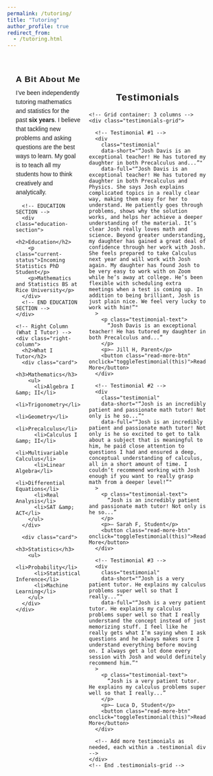 ```yaml
---
permalink: /tutoring/
title: "Tutoring"
author_profile: true
redirect_from:
  - /tutoring.html
---
```


<html>
<head>
  <meta charset="utf-8">
  <title>Two-Column Tutor Layout</title>
  <style>
    /* Container uses Flexbox for two side-by-side columns */
    .container {
      display: flex;
      justify-content: space-between;
      align-items: flex-start;
      max-width: 1200px;
      margin: 40px auto;
      padding: 0 20px;
      font-family: sans-serif;
    }

    /* Middle column (Name, About, Education) */
    .middle-column {
      flex: 1;
      margin-right: 40px; /* Spacing between columns */
    }

    /* Right column (What I Tutor) */
    .right-column {
      flex: 0 0 300px;
    }

    /* Simple card style for the “What I Tutor” boxes */
    .card {
      border-radius: 26px;
      padding: 20px;
      margin-bottom: 20px;
      box-shadow: 1px 3px 19px 0px #D8E6F890;
    }

    /* Basic typography tweaks */
    h1, h2, h3 {
      margin: 0 0 10px 0;
    }
    .middle-column h1 {
      font-size: 2rem;
    }
    .middle-column h2 {
      font-size: 1.2rem;
      letter-spacing: 1px;
      margin-top: 20px;
    }
    p {
      line-height: 1.5;
      margin: 0 0 10px 0;
    }

    /* EDUCATION SECTION STYLING */
    .education-section {
      /* background: #f9f9f9; */ /* subtle background color (commented out) */
      border-radius: 8px;       /* smooth corners */
      padding: 20px;            /* space around content */
      margin: 20px 0;           /* spacing from other elements */
    }
    .education-section h2 {
      margin-top: 0;
      font-size: 1.2rem;
      color: #333;
      letter-spacing: 1px;
      margin-bottom: 10px;
    }
    .education-section h2::before {
      content: "🎓 ";
      font-size: 1.2rem;
      vertical-align: left;
      margin-right: 5px;
    }
    .current-status {
      font-weight: bold;
      color: #444;
    }

    /* Testimonials section */
    .testimonials-section {
      max-width: 1200px;
      margin: 40px auto;
      padding: 20px;
      font-family: sans-serif;
    }
    .testimonials-section h2 {
      margin: 0 0 20px 0;
      font-size: 1.4rem;
      letter-spacing: 1px;
      text-align: center;
    }

    /* Grid container for testimonials: 3 columns, 20px gap */
    .testimonials-grid {
      display: grid;
      grid-template-columns: repeat(3, 1fr);
      gap: 20px;
    }

    /* Individual testimonial container */
    .testimonial {
      background: #f7f7f7;
      border-radius: 8px;
      padding: 20px;
      box-shadow: 1px 3px 10px rgba(0, 0, 0, 0.05);
      position: relative;
      /* margin-bottom removed so grid's gap is used instead */
    }

    /* Single paragraph for testimonial text */
    .testimonial-text {
      line-height: 1.4;
      margin: 0 0 10px;
    }

    /* Attribution or final line in the testimonial */
    .testimonial p:last-child {
      margin: 0;
      text-align: right;
      font-style: italic;
      color: #666;
    }

    /* Read More button styling */
    .read-more-btn {
      /* background-color: #007BFF;  <-- Uncomment or choose a different color */
      color: #fff;
      border: none;
      padding: 8px 12px;
      border-radius: 4px;
      cursor: pointer;
      font-size: 0.9rem;
      margin-top: 10px;
    }
    .read-more-btn:hover {
      background-color: #0056b3;
    }

    /*
      ====================
      Responsive Behavior
      ====================
      When the screen width is 800px or less, we'll stack
      the columns vertically and adjust the testimonials grid.
    */
    @media (max-width: 800px) {
      .container {
        display: flex;
        justify-content: space-between;
        /* Add or ensure this is set: */
        align-items: flex-start;
        flex-direction: column;
      }
      .middle-column {
        margin-right: 0;
        margin-bottom: 20px;  /* spacing between the middle & right columns */
      }
      .right-column {
        flex: none;
        width: 100%;
      }
      .testimonials-grid {
        grid-template-columns: 1fr; /* stack testimonials in one column */
      }
    }

  </style>
</head>
<body>

  <!-- Main container for two-column layout -->
  <div class="container">
    <!-- Middle Column (Name, About, Education) -->
    <div class="middle-column">
      <h2>A Bit About Me</h2>
      <p>
        I’ve been independently tutoring mathematics and statistics for the past
        <b>six years</b>. I believe that tackling new problems and asking questions
        are the best ways to learn. My goal is to teach all my students how to
        think creatively and analytically.
      </p>

      <!-- EDUCATION SECTION -->
      <div class="education-section">
        <h2>Education</h2>
        <p class="current-status">Incoming Statistics PhD Student</p>
        <p>Mathematics and Statistics BS at Rice University</p>
      </div>
      <!-- END EDUCATION SECTION -->
    </div>

    <!-- Right Column (What I Tutor) -->
    <div class="right-column">
      <h2>What I Tutor</h2>
      <div class="card">
        <h3>Mathematics</h3>
        <ul>
          <li>Algebra I &amp; II</li>
          <li>Trigonometry</li>
          <li>Geometry</li>
          <li>Precalculus</li>
          <li>Calculus I &amp; II</li>
          <li>Multivariable Calculus</li>
          <li>Linear Algebra</li>
          <li>Differential Equations</li>
          <li>Real Analysis</li>
          <li>SAT &amp; ACT</li>
        </ul>
      </div>

      <div class="card">
        <h3>Statistics</h3>
        <ul>
          <li>Probability</li>
          <li>Statistical Inference</li>
          <li>Machine Learning</li>
        </ul>
      </div>
    </div>

  </div>
  <!-- End .container -->

  <!-- TESTIMONIALS SECTION -->
  <div class="testimonials-section">
    <h2>Testimonials</h2>

    <!-- Grid container: 3 columns -->
    <div class="testimonials-grid">

      <!-- Testimonial #1 -->
      <div
        class="testimonial"
        data-short="“Josh Davis is an exceptional teacher! He has tutored my daughter in both Precalculus and...”"
        data-full="“Josh Davis is an exceptional teacher! He has tutored my daughter in both Precalculus and Physics. She says Josh explains complicated topics in a really clear way, making them easy for her to understand. He patiently goes through problems, shows why the solution works, and helps her achieve a deeper understanding of the material. It’s clear Josh really loves math and science. Beyond greater understanding, my daughter has gained a great deal of confidence through her work with Josh. She feels prepared to take Calculus next year and will work with Josh again. My daughter has found Josh to be very easy to work with on Zoom while he’s away at college. He’s been flexible with scheduling extra meetings when a test is coming up. In addition to being brilliant, Josh is just plain nice. We feel very lucky to work with him!”"
      >
        <p class="testimonial-text">
          “Josh Davis is an exceptional teacher! He has tutored my daughter in both Precalculus and...”
        </p>
        <p>— Jill H, Parent</p>
        <button class="read-more-btn" onclick="toggleTestimonial(this)">Read More</button>
      </div>

      <!-- Testimonial #2 -->
      <div
        class="testimonial"
        data-short="“Josh is an incredibly patient and passionate math tutor! Not only is he so...”"
        data-full="“Josh is an incredibly patient and passionate math tutor! Not only is he so excited to get to talk about a subject that is meaningful to him, he paid close attention to questions I had and ensured a deep, conceptual understanding of calculus, all in a short amount of time. I couldn’t recommend working with Josh enough if you want to really grasp math from a deeper level!”"
      >
        <p class="testimonial-text">
          “Josh is an incredibly patient and passionate math tutor! Not only is he so...”
        </p>
        <p>— Sarah F, Student</p>
        <button class="read-more-btn" onclick="toggleTestimonial(this)">Read More</button>
      </div>

      <!-- Testimonial #3 -->
      <div
        class="testimonial"
        data-short="“Josh is a very patient tutor. He explains my calculus problems super well so that I really...”"
        data-full="“Josh is a very patient tutor. He explains my calculus problems super well so that I really understand the concept instead of just memorizing stuff. I feel like he really gets what I’m saying when I ask questions and he always makes sure I understand everything before moving on. I always get a lot done every session with Josh and would definitely recommend him.”"
      >
        <p class="testimonial-text">
          “Josh is a very patient tutor. He explains my calculus problems super well so that I really...”
        </p>
        <p>— Luca D, Student</p>
        <button class="read-more-btn" onclick="toggleTestimonial(this)">Read More</button>
      </div>

      <!-- Add more testimonials as needed, each within a .testimonial div -->
    </div>
    <!-- End .testimonials-grid -->

  </div>
  <!-- END TESTIMONIALS SECTION -->

  <script>
    /**
     * Toggles between short & full text by replacing the paragraph content
     */
    function toggleTestimonial(button) {
      // The parent .testimonial container
      const container = button.closest('.testimonial');
      // The text paragraph
      const textElem = container.querySelector('.testimonial-text');
      
      // data-* attributes (short and full)
      const shortText = container.getAttribute('data-short');
      const fullText = container.getAttribute('data-full');

      // If button says 'Read More', display full text
      if (button.textContent === 'Read More') {
        textElem.textContent = fullText;
        button.textContent = 'Read Less';
      } else {
        // Otherwise revert to short snippet
        textElem.textContent = shortText;
        button.textContent = 'Read More';
      }
    }
  </script>

</body>
</html>
